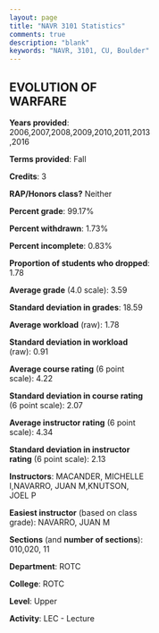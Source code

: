 ```yaml
---
layout: page
title: "NAVR 3101 Statistics"
comments: true
description: "blank"
keywords: "NAVR, 3101, CU, Boulder"
--- 
```

<head>
<script src="https://ajax.googleapis.com/ajax/libs/jquery/2.1.3/jquery.min.js"></script>
<script src="https://dl.dropboxusercontent.com/s/pc42nxpaw1ea4o9/highcharts.js?dl=0"></script>
<!-- <script src="../assets/js/highcharts.js"></script> -->
<style type="text/css">@font-face {
	font-family: "Bebas Neue";
	src: url(https://www.filehosting.org/file/details/544349/BebasNeue%20Regular.otf) format("opentype");
	}
	h1.Bebas { 
		font-family: "Bebas Neue", Verdana, Tahoma;
	}
</style>
</head>
<body>
	<div id="container" style="float: right; width: 45%; height: 88%; margin-left: 2.5%; margin-right: 2.5%;"></div>
	<script language="JavaScript">
		$(document).ready(function() {
		var chart = {type: 'column'};
		var title = {text: 'Grade Distribution'};
		var xAxis = {categories: ['A','B','C','D','F'],crosshair: true};
		var yAxis = {min: 0,title: {text: 'Percentage'}};
		var tooltip = {headerFormat: '<center><b><span style="font-size:20px">{point.key}</span></b></center>',
		               pointFormat: '<td style="padding:0"><b>{point.y:.1f}%</b></td>',
		               footerFormat: '</table>',shared: true,useHTML: true};
		var plotOptions = {column: {pointPadding: 0.0,borderWidth: 0}};  
		var credits = {enabled: false};var series= [{name: 'Percent',data: [72.12,23.03,3.64,0.0,1.21,]}];
		var json = {};
		json.chart = chart;
		json.title = title;
		json.tooltip = tooltip;
		json.xAxis = xAxis;
		json.yAxis = yAxis;  
		json.series = series;
		json.plotOptions = plotOptions;  
		json.credits = credits;
		$('#container').highcharts(json);
	});
	</script>
</body>
			   
## EVOLUTION OF WARFARE

**Years provided**: 2006,2007,2008,2009,2010,2011,2013,2016

**Terms provided**: Fall

**Credits**: 3

**RAP/Honors class?** Neither

**Percent grade**: 99.17%

**Percent withdrawn**: 1.73%

**Percent incomplete**: 0.83%

**Proportion of students who dropped**: 1.78

**Average grade** (4.0 scale): 3.59

**Standard deviation in grades**: 18.59

**Average workload** (raw): 1.78

**Standard deviation in workload** (raw): 0.91

**Average course rating** (6 point scale): 4.22

**Standard deviation in course rating** (6 point scale): 2.07

**Average instructor rating** (6 point scale): 4.34

**Standard deviation in instructor rating** (6 point scale): 2.13

**Instructors**: MACANDER, MICHELLE I,NAVARRO, JUAN M,KNUTSON, JOEL P

**Easiest instructor** (based on class grade): NAVARRO, JUAN M

**Sections** (and **number of sections**): 010,020, 11

**Department**: ROTC

**College**: ROTC

**Level**: Upper

**Activity**: LEC - Lecture